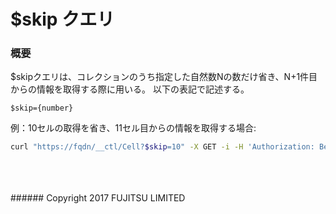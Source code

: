 # $skip クエリ
### 概要
$skipクエリは、コレクションのうち指定した自然数Nの数だけ省き、N+1件目からの情報を取得する際に用いる。
以下の表記で記述する。
```
$skip={number}
```

例：10セルの取得を省き、11セル目からの情報を取得する場合:
```sh
curl "https://fqdn/__ctl/Cell?$skip=10" -X GET -i -H 'Authorization: Bearer auth_token' -H 'Accept: application/json'
```
<br>
<br>
<br>
###### Copyright 2017    FUJITSU LIMITED
